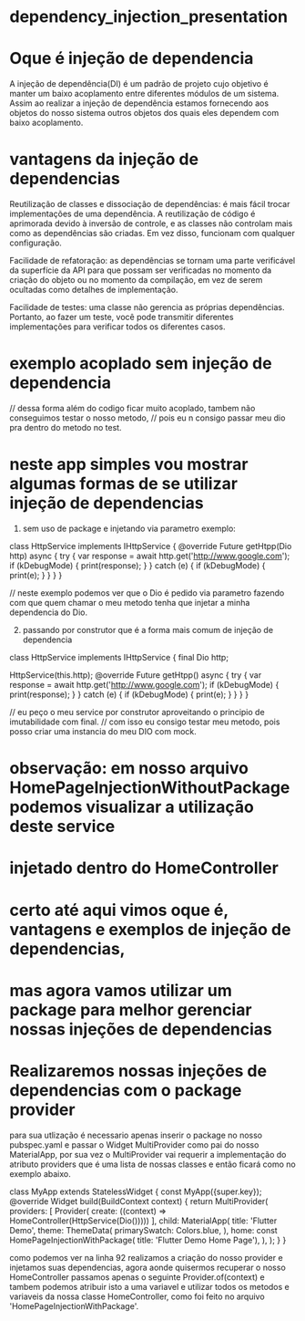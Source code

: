 # dependency_injection_presentation

# Oque é injeção de dependencia

A injeção de dependência(DI) é um padrão de projeto cujo objetivo é manter um baixo acoplamento 
entre diferentes módulos de um sistema. Assim ao realizar a injeção de dependência estamos fornecendo 
aos objetos do nosso sistema outros objetos dos quais eles dependem com baixo acoplamento.


# vantagens da injeção de dependencias

Reutilização de classes e dissociação de dependências: é mais fácil trocar implementações de uma dependência. 
A reutilização de código é aprimorada devido à inversão de controle, e as classes não controlam mais como 
as dependências são criadas. Em vez disso, funcionam com qualquer configuração.

Facilidade de refatoração: as dependências se tornam uma parte verificável da superfície da API para que 
possam ser verificadas no momento da criação do objeto ou no momento da compilação, em vez de serem ocultadas 
como detalhes de implementação.

Facilidade de testes: uma classe não gerencia as próprias dependências. Portanto, ao fazer um teste, 
você pode transmitir diferentes implementações para verificar todos os diferentes casos.

# exemplo acoplado sem injeção de dependencia

<!-- class HttpService implements IHttpService {
  @override
  Future<void> getHtpp() async {
    try {
      var response = await Dio().get('http://www.google.com');
      if (kDebugMode) {
        print(response);
      }
    } catch (e) {
      if (kDebugMode) {
        print(e);
      }
    }
  }
} -->

// dessa forma além do codigo ficar muito acoplado, tambem não conseguimos testar o nosso metodo,
// pois eu n consigo passar meu dio pra dentro do metodo no test.


# neste app simples vou mostrar algumas formas de se utilizar injeção de dependencias

1. sem uso de package e injetando via parametro
exemplo: 

class HttpService implements IHttpService {
  @override
  Future<void> getHtpp(Dio http) async {
    try {
      var response = await http.get('http://www.google.com');
      if (kDebugMode) {
        print(response);
      }
    } catch (e) {
      if (kDebugMode) {
        print(e);
      }
    }
  }
}

// neste exemplo podemos ver que o Dio é pedido via parametro fazendo com que quem chamar o meu metodo
tenha que injetar a minha dependencia do Dio.

2. passando por construtor que é a forma mais comum de injeção de dependencia

class HttpService implements IHttpService {
  final Dio http;

  HttpService(this.http);
  @override
  Future<void> getHtpp() async {
    try {
      var response = await http.get('http://www.google.com');
      if (kDebugMode) {
        print(response);
      }
    } catch (e) {
      if (kDebugMode) {
        print(e);
      }
    }
  }
}

// eu peço o meu service por construtor aproveitando o principio de imutabilidade com final.
// com isso eu consigo testar meu metodo, pois posso criar uma instancia do meu DIO com mock.

# observação: em nosso arquivo HomePageInjectionWithoutPackage podemos visualizar a utilização deste service 
# injetado dentro do HomeController

 

# certo até aqui vimos oque é, vantagens e exemplos de injeção de dependencias,
# mas agora vamos utilizar um package para melhor gerenciar nossas injeções de dependencias

# Realizaremos nossas injeções de dependencias com o package provider

para sua utlização é necessario apenas inserir o package no nosso pubspec.yaml e
passar o Widget MultiProvider como pai do nosso MaterialApp, por sua vez o MultiProvider
vai requerir a implementação do atributo providers que é uma lista de nossas classes
e então ficará como no exemplo abaixo.

class MyApp extends StatelessWidget {
  const MyApp({super.key});
  @override
  Widget build(BuildContext context) {
    return MultiProvider(
      providers: [
        Provider<HomeController>(
            create: ((context) => HomeController(HttpService(Dio()))))
      ],
      child: MaterialApp(
        title: 'Flutter Demo',
        theme: ThemeData(
          primarySwatch: Colors.blue,
        ),
        home: const HomePageInjectionWithPackage(
            title: 'Flutter Demo Home Page'),
      ),
    );
  }
}

como podemos ver na linha 92 realizamos a criação do nosso provider<HomeController>
e injetamos suas dependencias, agora aonde quisermos recuperar o nosso HomeController
passamos apenas o seguinte Provider.of<HomeController>(context) e tambem podemos atribuir
isto a uma variavel e utilizar todos os metodos e variaveis da nossa classe HomeController,
como foi feito no arquivo 'HomePageInjectionWithPackage'.

